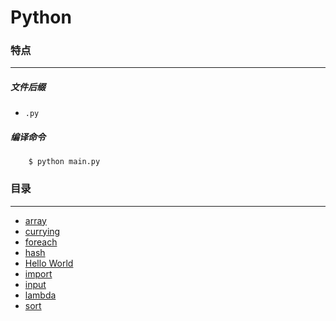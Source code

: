 Python
===

### 特点
---
##### 文件后缀
* `.py`

##### 编译命令
```
	$ python main.py
```

### 目录
---
* [array](https://github.com/PFei-He/Language-Study-Note/tree/master/Python/array)
* [currying](https://github.com/PFei-He/Language-Study-Note/tree/master/Python/currying)
* [foreach](https://github.com/PFei-He/Language-Study-Note/tree/master/Python/foreach)
* [hash](https://github.com/PFei-He/Language-Study-Note/tree/master/Python/hash)
* [Hello World](https://github.com/PFei-He/Language-Study-Note/tree/master/Python/Hello%20World)
* [import](https://github.com/PFei-He/Language-Study-Note/tree/master/Python/import)
* [input](https://github.com/PFei-He/Language-Study-Note/tree/master/Python/input)
* [lambda](https://github.com/PFei-He/Language-Study-Note/tree/master/Python/lambda%20-%20closure)
* [sort](https://github.com/PFei-He/Language-Study-Note/tree/master/Python/sort)
